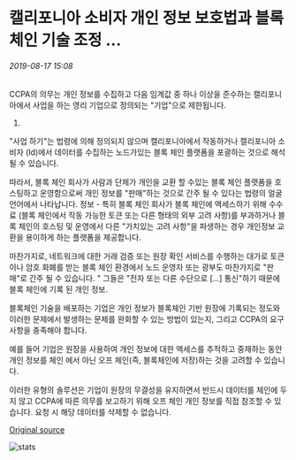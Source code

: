 # 캘리포니아 소비자 개인 정보 보호법과 블록 체인 기술 조정 ...

###### 2019-08-17 15:08

CCPA의 의무는 개인 정보를 수집하고 다음 임계값 중 하나 이상을 준수하는 캘리포니아에서 사업을 하는 영리 기업으로 정의되는 "기업"으로 제한됩니다.

1.

"사업 하기"는 법령에 의해 정의되지 않으며 캘리포니아에서 작동하거나 캘리포니아 소비자 (Id)에서 데이터를 수집하는 노드가있는 블록 체인 플랫폼을 포괄하는 것으로 해석 될 수 있습니다.

따라서, 블록 체인 회사가 사람과 단체가 개인을 교환 할 수있는 블록 체인 플랫폼을 호스팅하고 운영함으로써 개인 정보를 "판매"하는 것으로 간주 될 수 있다는 법령의 얼굴 언어에서 나타납니다. 정보 - 특히 블록 체인 회사가 블록 체인에 액세스하기 위해 수수료 (블록 체인에서 작동 가능한 토큰 또는 다른 형태의 외부 고려 사항)를 부과하거나 블록 체인의 호스팅 및 운영에서 다른 "가치있는 고려 사항"을 파생하는 경우 개인정보 교환을 용이하게 하는 플랫폼을 제공합니다.

마찬가지로, 네트워크에 대한 거래 검증 또는 원장 확인 서비스를 수행하는 대가로 토큰 이나 암호 화폐를 받는 블록 체인 환경에서 노드 운영자 또는 광부도 마찬가지로 "판매"로 간주 될 수 있습니다. " 그들은 "전자 또는 다른 수단으로 \[...\] 통신"하기 때문에 블록 체인에 기록 된 개인 정보.

블록체인 기술을 배포하는 기업은 개인 정보가 블록체인 기반 원장에 기록되는 정도와 이러한 문제에서 발생하는 문제를 완화할 수 있는 방법이 있는지, 그리고 CCPA의 요구 사항을 충족해야 합니다.

예를 들어 기업은 원장을 사용하여 개인 정보에 대한 액세스를 추적하고 중재하는 동안 개인 정보를 체인 에서 아닌 오프 체인(즉, 블록체인에 저장)하는 것을 고려할 수 있습니다.

이러한 유형의 솔루션은 기업이 원장의 무결성을 유지하면서 반드시 데이터를 체인에 두지 않고 CCPA에 따른 의무를 보고하기 위해 오프 체인 개인 정보를 직접 참조할 수 있습니다. 요청 시 해당 데이터를 삭제할 수 없습니다.

[Original source](https://cointelegraph.com/news/reconciling-blockchain-technology-with-california-consumer-privacy-act)

![stats](https://c.statcounter.com/11760860/0/a89fa40b/1/ "stats")